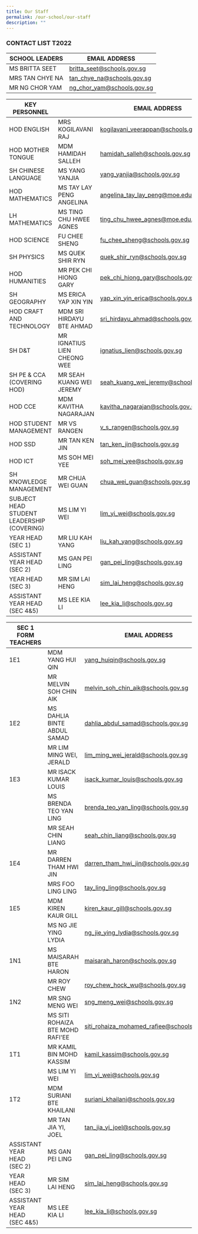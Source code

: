 ```yaml
---
title: Our Staff
permalink: /our-school/our-staff
description: ""
---
```

### CONTACT LIST T2022

| SCHOOL LEADERS | EMAIL ADDRESS |
|---|---|
| MS BRITTA SEET | britta_seet@schools.gov.sg |
| MRS TAN CHYE NA | tan_chye_na@schools.gov.sg  |
| MR NG CHOR YAM | ng_chor_yam@schools.gov.sg |

<p>       </p>

| KEY PERSONNEL |  | EMAIL ADDRESS |
|---|---|---|
| HOD ENGLISH | MRS KOGILAVANI RAJ | kogilavani_veerappan@schools.gov.sg |
| HOD MOTHER TONGUE | MDM HAMIDAH SALLEH | hamidah_salleh@schools.gov.sg |
| SH CHINESE LANGUAGE | MS YANG YANJIA | yang_yanjia@schools.gov.sg |
| HOD MATHEMATICS | MS TAY LAY PENG ANGELINA | angelina_tay_lay_peng@moe.edu.sg  |
| LH MATHEMATICS | MS TING CHU  HWEE AGNES | ting_chu_hwee_agnes@moe.edu.sg |
| HOD SCIENCE | FU CHEE SHENG | fu_chee_sheng@schools.gov.sg |
| SH PHYSICS | MS QUEK SHIR RYN | quek_shir_ryn@schools.gov.sg |
| HOD HUMANITIES | MR PEK CHI HIONG GARY | pek_chi_hiong_gary@schools.gov.sg |
| SH GEOGRAPHY | MS ERICA YAP XIN YIN | yap_xin_yin_erica@schools.gov.sg |
| HOD CRAFT AND TECHNOLOGY | MDM SRI HIRDAYU BTE AHMAD | sri_hirdayu_ahmad@schools.gov.sg |
| SH D&T | MR IGNATIUS LIEN CHEONG WEE | ignatius_lien@schools.gov.sg |
| SH PE & CCA (COVERING HOD) | MR SEAH KUANG WEI JEREMY | seah_kuang_wei_jeremy@schools.gov.sg |
| HOD CCE | MDM KAVITHA NAGARAJAN | kavitha_nagarajan@schools.gov.sg |
| HOD STUDENT MANAGEMENT | MR VS RANGEN | v_s_rangen@schools.gov.sg |
| HOD SSD | MR TAN KEN JIN | tan_ken_jin@schools.gov.sg |
| HOD ICT | MS SOH MEI YEE | soh_mei_yee@schools.gov.sg  |
| SH KNOWLEDGE MANAGEMENT | MR CHUA WEI GUAN | chua_wei_guan@schools.gov.sg |
|  SUBJECT HEAD STUDENT LEADERSHIP (COVERING) |  MS LIM YI WEI | lim_yi_wei@schools.gov.sg  |
| YEAR HEAD<br>(SEC 1) | MR LIU KAH YANG | liu_kah_yang@schools.gov.sg |
| ASSISTANT YEAR HEAD <br>(SEC 2) | MS GAN PEI LING | gan_pei_ling@schools.gov.sg |
| YEAR HEAD<br>(SEC 3) | MR SIM LAI HENG | sim_lai_heng@schools.gov.sg |
| ASSISTANT YEAR HEAD<br>(SEC 4&5) | MS LEE KIA LI | lee_kia_li@schools.gov.sg |

<p> </p>

| SEC 1 FORM TEACHERS |  | EMAIL ADDRESS |
|---|---|---|
| 1E1 | MDM YANG HUI QIN | yang_huiqin@schools.gov.sg |
|  | MR MELVIN SOH  CHIN AIK | melvin_soh_chin_aik@schools.gov.sg |
| 1E2 | MS DAHLIA BINTE ABDUL SAMAD | dahlia_abdul_samad@schools.gov.sg |
|  | MR LIM MING WEI, JERALD | lim_ming_wei_jerald@schools.gov.sg |
| 1E3 | MR ISACK KUMAR LOUIS | isack_kumar_louis@schools.gov.sg |
|  | MS BRENDA TEO YAN LING | brenda_teo_yan_ling@schools.gov.sg |
|  | MR SEAH CHIN LIANG | seah_chin_liang@schools.gov.sg |
| 1E4 | MR DARREN THAM HWI JIN | darren_tham_hwi_jin@schools.gov.sg |
|  | MRS FOO LING LING | tay_ling_ling@schools.gov.sg |
| 1E5 | MDM KIREN  KAUR GILL | kiren_kaur_gill@schools.gov.sg |
|  | MS NG JIE YING LYDIA | ng_jie_ying_lydia@schools.gov.sg |
| 1N1 | MS MAISARAH BTE HARON | maisarah_haron@schools.gov.sg |
|  | MR ROY CHEW | roy_chew_hock_wu@schools.gov.sg |
| 1N2 | MR SNG MENG WEI | sng_meng_wei@schools.gov.sg |
|  | MS SITI ROHAIZA BTE MOHD RAFI'EE | siti_rohaiza_mohamed_rafiee@schools.gov.sg |
| 1T1 | MR KAMIL BIN MOHD KASSIM | kamil_kassim@schools.gov.sg |
|  | MS LIM YI WEI | lim_yi_wei@schools.gov.sg |
| 1T2 | MDM SURIANI BTE KHAILANI | suriani_khailani@schools.gov.sg |
|  | MR TAN JIA YI, JOEL | tan_jia_yi_joel@schools.gov.sg |
| ASSISTANT YEAR HEAD <br>(SEC 2) | MS GAN PEI LING | gan_pei_ling@schools.gov.sg |
| YEAR HEAD<br>(SEC 3) | MR SIM LAI HENG | sim_lai_heng@schools.gov.sg |
| ASSISTANT YEAR HEAD<br>(SEC 4&5) | MS LEE KIA LI | lee_kia_li@schools.gov.sg |